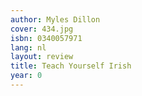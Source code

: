 ```yaml
---
author: Myles Dillon
cover: 434.jpg
isbn: 0340057971
lang: nl
layout: review
title: Teach Yourself Irish
year: 0
---
```

